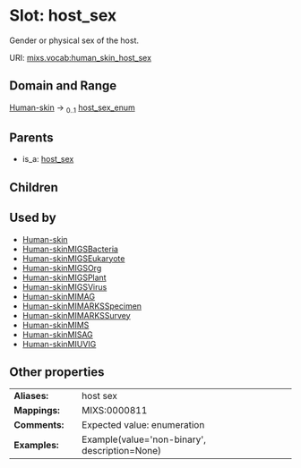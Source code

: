 
# Slot: host_sex


Gender or physical sex of the host.

URI: [mixs.vocab:human_skin_host_sex](https://w3id.org/mixs/vocab/human_skin_host_sex)


## Domain and Range

[Human-skin](Human-skin.md) &#8594;  <sub>0..1</sub> [host_sex_enum](host_sex_enum.md)

## Parents

 *  is_a: [host_sex](host_sex.md)

## Children


## Used by

 * [Human-skin](Human-skin.md)
 * [Human-skinMIGSBacteria](Human-skinMIGSBacteria.md)
 * [Human-skinMIGSEukaryote](Human-skinMIGSEukaryote.md)
 * [Human-skinMIGSOrg](Human-skinMIGSOrg.md)
 * [Human-skinMIGSPlant](Human-skinMIGSPlant.md)
 * [Human-skinMIGSVirus](Human-skinMIGSVirus.md)
 * [Human-skinMIMAG](Human-skinMIMAG.md)
 * [Human-skinMIMARKSSpecimen](Human-skinMIMARKSSpecimen.md)
 * [Human-skinMIMARKSSurvey](Human-skinMIMARKSSurvey.md)
 * [Human-skinMIMS](Human-skinMIMS.md)
 * [Human-skinMISAG](Human-skinMISAG.md)
 * [Human-skinMIUVIG](Human-skinMIUVIG.md)

## Other properties

|  |  |  |
| --- | --- | --- |
| **Aliases:** | | host sex |
| **Mappings:** | | MIXS:0000811 |
| **Comments:** | | Expected value: enumeration |
| **Examples:** | | Example(value='non-binary', description=None) |

